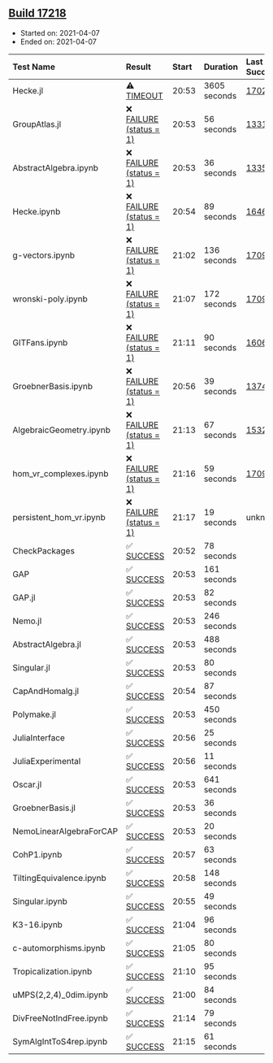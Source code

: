 ## [Build 17218](https://oscarci.mathematik.uni-kl.de/job/oscar/17218/)

* Started on: 2021-04-07
* Ended on: 2021-04-07

| Test Name    | Result | Start | Duration | Last Success | First Failure |
|:-------------|:-------|:------|:---------|:-------------|:--------------|
| Hecke.jl | ⚠ [TIMEOUT](https://oscarci.mathematik.uni-kl.de/job/oscar/17218/artifact/logs/build-17218/Hecke.jl.log) | 20:53 | 3605 seconds | [17022](https://oscarci.mathematik.uni-kl.de/job/oscar/17022/) | [17023](https://oscarci.mathematik.uni-kl.de/job/oscar/17023/) |
| GroupAtlas.jl | ❌ [FAILURE (status = 1)](https://oscarci.mathematik.uni-kl.de/job/oscar/17218/artifact/logs/build-17218/GroupAtlas.jl.log) | 20:53 | 56 seconds | [13311](https://oscarci.mathematik.uni-kl.de/job/oscar/13311/) | [13312](https://oscarci.mathematik.uni-kl.de/job/oscar/13312/) |
| AbstractAlgebra.ipynb | ❌ [FAILURE (status = 1)](https://oscarci.mathematik.uni-kl.de/job/oscar/17218/artifact/logs/build-17218/AbstractAlgebra.ipynb.log) | 20:53 | 36 seconds | [13355](https://oscarci.mathematik.uni-kl.de/job/oscar/13355/) | [13356](https://oscarci.mathematik.uni-kl.de/job/oscar/13356/) |
| Hecke.ipynb | ❌ [FAILURE (status = 1)](https://oscarci.mathematik.uni-kl.de/job/oscar/17218/artifact/logs/build-17218/Hecke.ipynb.log) | 20:54 | 89 seconds | [16463](https://oscarci.mathematik.uni-kl.de/job/oscar/16463/) | [16464](https://oscarci.mathematik.uni-kl.de/job/oscar/16464/) |
| g-vectors.ipynb | ❌ [FAILURE (status = 1)](https://oscarci.mathematik.uni-kl.de/job/oscar/17218/artifact/logs/build-17218/g-vectors.ipynb.log) | 21:02 | 136 seconds | [17099](https://oscarci.mathematik.uni-kl.de/job/oscar/17099/) | [17100](https://oscarci.mathematik.uni-kl.de/job/oscar/17100/) |
| wronski-poly.ipynb | ❌ [FAILURE (status = 1)](https://oscarci.mathematik.uni-kl.de/job/oscar/17218/artifact/logs/build-17218/wronski-poly.ipynb.log) | 21:07 | 172 seconds | [17098](https://oscarci.mathematik.uni-kl.de/job/oscar/17098/) | [17099](https://oscarci.mathematik.uni-kl.de/job/oscar/17099/) |
| GITFans.ipynb | ❌ [FAILURE (status = 1)](https://oscarci.mathematik.uni-kl.de/job/oscar/17218/artifact/logs/build-17218/GITFans.ipynb.log) | 21:11 | 90 seconds | [16068](https://oscarci.mathematik.uni-kl.de/job/oscar/16068/) | [16069](https://oscarci.mathematik.uni-kl.de/job/oscar/16069/) |
| GroebnerBasis.ipynb | ❌ [FAILURE (status = 1)](https://oscarci.mathematik.uni-kl.de/job/oscar/17218/artifact/logs/build-17218/GroebnerBasis.ipynb.log) | 20:56 | 39 seconds | [13748](https://oscarci.mathematik.uni-kl.de/job/oscar/13748/) | [13749](https://oscarci.mathematik.uni-kl.de/job/oscar/13749/) |
| AlgebraicGeometry.ipynb | ❌ [FAILURE (status = 1)](https://oscarci.mathematik.uni-kl.de/job/oscar/17218/artifact/logs/build-17218/AlgebraicGeometry.ipynb.log) | 21:13 | 67 seconds | [15322](https://oscarci.mathematik.uni-kl.de/job/oscar/15322/) | [15323](https://oscarci.mathematik.uni-kl.de/job/oscar/15323/) |
| hom_vr_complexes.ipynb | ❌ [FAILURE (status = 1)](https://oscarci.mathematik.uni-kl.de/job/oscar/17218/artifact/logs/build-17218/hom_vr_complexes.ipynb.log) | 21:16 | 59 seconds | [17099](https://oscarci.mathematik.uni-kl.de/job/oscar/17099/) | [17100](https://oscarci.mathematik.uni-kl.de/job/oscar/17100/) |
| persistent_hom_vr.ipynb | ❌ [FAILURE (status = 1)](https://oscarci.mathematik.uni-kl.de/job/oscar/17218/artifact/logs/build-17218/persistent_hom_vr.ipynb.log) | 21:17 | 19 seconds | unknown | unknown |
| CheckPackages | ✅ [SUCCESS](https://oscarci.mathematik.uni-kl.de/job/oscar/17218/artifact/logs/build-17218/CheckPackages.log) | 20:52 | 78 seconds |  |  |
| GAP | ✅ [SUCCESS](https://oscarci.mathematik.uni-kl.de/job/oscar/17218/artifact/logs/build-17218/GAP.log) | 20:53 | 161 seconds |  |  |
| GAP.jl | ✅ [SUCCESS](https://oscarci.mathematik.uni-kl.de/job/oscar/17218/artifact/logs/build-17218/GAP.jl.log) | 20:53 | 82 seconds |  |  |
| Nemo.jl | ✅ [SUCCESS](https://oscarci.mathematik.uni-kl.de/job/oscar/17218/artifact/logs/build-17218/Nemo.jl.log) | 20:53 | 246 seconds |  |  |
| AbstractAlgebra.jl | ✅ [SUCCESS](https://oscarci.mathematik.uni-kl.de/job/oscar/17218/artifact/logs/build-17218/AbstractAlgebra.jl.log) | 20:53 | 488 seconds |  |  |
| Singular.jl | ✅ [SUCCESS](https://oscarci.mathematik.uni-kl.de/job/oscar/17218/artifact/logs/build-17218/Singular.jl.log) | 20:53 | 80 seconds |  |  |
| CapAndHomalg.jl | ✅ [SUCCESS](https://oscarci.mathematik.uni-kl.de/job/oscar/17218/artifact/logs/build-17218/CapAndHomalg.jl.log) | 20:54 | 87 seconds |  |  |
| Polymake.jl | ✅ [SUCCESS](https://oscarci.mathematik.uni-kl.de/job/oscar/17218/artifact/logs/build-17218/Polymake.jl.log) | 20:53 | 450 seconds |  |  |
| JuliaInterface | ✅ [SUCCESS](https://oscarci.mathematik.uni-kl.de/job/oscar/17218/artifact/logs/build-17218/JuliaInterface.log) | 20:56 | 25 seconds |  |  |
| JuliaExperimental | ✅ [SUCCESS](https://oscarci.mathematik.uni-kl.de/job/oscar/17218/artifact/logs/build-17218/JuliaExperimental.log) | 20:56 | 11 seconds |  |  |
| Oscar.jl | ✅ [SUCCESS](https://oscarci.mathematik.uni-kl.de/job/oscar/17218/artifact/logs/build-17218/Oscar.jl.log) | 20:53 | 641 seconds |  |  |
| GroebnerBasis.jl | ✅ [SUCCESS](https://oscarci.mathematik.uni-kl.de/job/oscar/17218/artifact/logs/build-17218/GroebnerBasis.jl.log) | 20:53 | 36 seconds |  |  |
| NemoLinearAlgebraForCAP | ✅ [SUCCESS](https://oscarci.mathematik.uni-kl.de/job/oscar/17218/artifact/logs/build-17218/NemoLinearAlgebraForCAP.log) | 20:53 | 20 seconds |  |  |
| CohP1.ipynb | ✅ [SUCCESS](https://oscarci.mathematik.uni-kl.de/job/oscar/17218/artifact/logs/build-17218/CohP1.ipynb.log) | 20:57 | 63 seconds |  |  |
| TiltingEquivalence.ipynb | ✅ [SUCCESS](https://oscarci.mathematik.uni-kl.de/job/oscar/17218/artifact/logs/build-17218/TiltingEquivalence.ipynb.log) | 20:58 | 148 seconds |  |  |
| Singular.ipynb | ✅ [SUCCESS](https://oscarci.mathematik.uni-kl.de/job/oscar/17218/artifact/logs/build-17218/Singular.ipynb.log) | 20:55 | 49 seconds |  |  |
| K3-16.ipynb | ✅ [SUCCESS](https://oscarci.mathematik.uni-kl.de/job/oscar/17218/artifact/logs/build-17218/K3-16.ipynb.log) | 21:04 | 96 seconds |  |  |
| c-automorphisms.ipynb | ✅ [SUCCESS](https://oscarci.mathematik.uni-kl.de/job/oscar/17218/artifact/logs/build-17218/c-automorphisms.ipynb.log) | 21:05 | 80 seconds |  |  |
| Tropicalization.ipynb | ✅ [SUCCESS](https://oscarci.mathematik.uni-kl.de/job/oscar/17218/artifact/logs/build-17218/Tropicalization.ipynb.log) | 21:10 | 95 seconds |  |  |
| uMPS(2,2,4)_0dim.ipynb | ✅ [SUCCESS](https://oscarci.mathematik.uni-kl.de/job/oscar/17218/artifact/logs/build-17218/uMPS-2-2-4-_0dim.ipynb.log) | 21:00 | 84 seconds |  |  |
| DivFreeNotIndFree.ipynb | ✅ [SUCCESS](https://oscarci.mathematik.uni-kl.de/job/oscar/17218/artifact/logs/build-17218/DivFreeNotIndFree.ipynb.log) | 21:14 | 79 seconds |  |  |
| SymAlgIntToS4rep.ipynb | ✅ [SUCCESS](https://oscarci.mathematik.uni-kl.de/job/oscar/17218/artifact/logs/build-17218/SymAlgIntToS4rep.ipynb.log) | 21:15 | 61 seconds |  |  |
